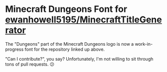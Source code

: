 # Minecraft Dungeons Font for [ewanhowell5195/MinecraftTitleGenerator](github.com/ewanhowell5195/MinecraftTitleGenerator)
The "Dungeons" part of the Minecraft Dungeons logo is now a work-in-progress font for the repository linked up above.

"Can I contribute?", you say? Unfortunately, I'm not willing to sit through tons of pull requests. 😕
